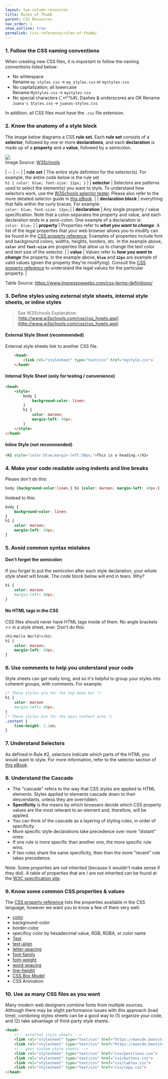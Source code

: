 ```yaml
---
layout: two-column-resources
title: Rules of Thumb
parent: CSS Resources
nav_order: 1
show_outline: true
permalink: /css-reference/rules-of-thumb/
---
```


### 1. Follow the CSS naming conventions

When creating new CSS files, it is important to follow the naming conventions listed below:
* No whitespace<br>Rename `my styles.css` → `my_styles.css` or `mystyles.css`
* No capitalization; all lowercase<br>
Rename `MyStyles.css` → `mystyles.css`
* No special characters (‘,\*!^%#). Dashes & underscores are OK
Rename `Juana's Styles.css` → `juanas-styles.css`

In addition, all CSS files must have the `.css` file extension.

### 2. Know the anatomy of a style block
The image below diagrams a CSS **rule set**. Each **rule set** consists of a **selector**, followed by one or more **declarations**, and each **declaration** is made up of a **property** and a **value**, followed by a semicolon.

![](/fall2023/assets/images/selector-schematic.gif)<br>
Image Source: [W3Schools](http://www.w3schools.com/css/css_syntax.asp)

| -- | -- |
| **rule set** | The entire style definition for the selector(s). For example, the entire code below is the rule set<br>```h1 { color: blue; font-size: 12px; }``` |
| **selector** | Selectors are patterns used to select the element(s) you want to style. To understand how selectors work, use the [W3Schools selector tester](http://www.w3schools.com/cssref/trysel.asp). Please also refer to the more detailed selector guide in [this eBook](/fall2023/css-reference/selectors/). |
| **declaration block** | everything that falls within the curly braces. For example:<br>```color: blue; font-size: 12px;```|
| **declaration** | Any single property / value specification. Note that a colon separates the property and value, and each declaration ends in a semi-colon. One example of a declaration is:<br>```color: blue;``` |
| **property** | Properties refer to ***what you want to change***. A list of the legal properties that your web browser allows you to modify can be found in the [CSS property reference](http://www.w3schools.com/cssref/default.asp). Examples of properties include font and background colors, widths, heights, borders, etc. In the example above, **`color`** and **`font-size`** are properties that allow us to change the text color and text size of the selector. |
| **value** | Values refer to ***how you want to change*** the property. In the example above, **`blue`** and **`12px`** are example of valid values (given the property they're modifying). Consult the [CSS property reference](http://www.w3schools.com/cssref/default.asp) to understand the legal values for the particular property. |

Table Source: https://www.impressivewebs.com/css-terms-definitions/

### 3. Define styles using external style sheets, internal style sheets, or inline styles

> See W3Schools Explanation: [http://www.w3schools.com/css/css_howto.asp](http://www.w3schools.com/css/css_howto.asp)

#### External Style Sheet (recommended)
External style sheets link to another CSS file.

```html
    <head>
        <link rel="stylesheet" type="text/css" href="mystyle.css">
    </head>
```
#### Internal Style Sheet (only for testing / convenience)

```html
<head>
    <style>
        body {
            background-color: linen;
        }
        h1 {
            color: maroon;
            margin-left: 40px;
        }
    </style>
</head>
```

#### Inline Style (not recommended)
```html
<h1 style="color:blue;margin-left:30px;">This is a heading.</h1>
```

### 4. Make your code readable using indents and line breaks

Please don't do this:

```css
body {background-color:linen;} h1 {color: maroon; margin-left: 40px;}
```
Instead to this:
```css
body {
    background-color: linen;
}
h1 {
    color: maroon;
    margin-left: 40px;
}
```

### 5. Avoid common syntax mistakes
#### Don't forget the semicolon
If you forget to put the semicolon after each style declaration, your whole style sheet will break. The code block below will end in tears. Why?

```css
h1 {
    color: maroon
    margin-left: 40px;
}
```

#### No HTML tags in the CSS
CSS files should never have HTML tags inside of them. No angle brackets &lt;&gt; in a style sheet, ever. Don't do this:

```css
<h1>Hello World!</h1>
h1 {
    color: maroon;
    margin-left: 40px;
}
```

### 6. Use comments to help you understand your code
Style sheets can get really long, and so it's helpful to group your styles into coherent groups, with comments. For example:

```css
/* These styles are for the top menu bar */
h1 {
    color: maroon
    margin-left: 40px;
}
/* These styles are for the main content area */
.content {
    line-height: 1.2em;
}
```

### 7. Understand Selectors
As defined in Rule #2, selectors indicate which parts of the HTML you would want to style. For more information, refer to the selector section of [this eBook](../selectors/).


### 8. Understand the Cascade


* The "cascade" refers to the way that CSS styles are applied to HTML elements. Styles applied to elements cascade down to their descendants, unless they are overridden.
* **Specificity** is the means by which browsers decide which CSS property values are the most relevant to an element and, therefore, will be applied.
* You can think of the cascade as a layering of styling rules, in order of specificity.
* More specific style declarations take precedence over more "distant" ones:
* If one rule is more specific than another one, the more specific rule wins.
* If two rules share the same specificity, then then the more "recent" rule takes precedence.

Note: Some properties are not inherited (because it wouldn't make sense if they did). A table of properties that are / are not inherited can be found at the [W3C specification site](https://www.w3.org/TR/CSS21/propidx.html).

### 9. Know some common CSS properties & values
The [CSS property reference](http://www.w3schools.com/cssref/default.asp) lists the properties available in the CSS language, however we want you to know a few of them very well:
* [color](../color/)
* background-color
* border-color
* specificy color by hexadecimal value, RGB, RGBA, or color name
* [Text](../fonts/)
* [text-align](../fonts/)
* [letter-spacing](../fonts/)
* [font-family](../fonts/)
* [font-weight](../fonts/)
* [word-spacing](../fonts/)
* [line-height](../fonts/)
* [CSS Box Model](../box-model/)
* CSS Animation

### 10. Use as many CSS files as you want
Many modern web designers combine fonts from multiple sources. Although there may be slight performance issues with this approach (load time), combining styles sheets can be a good way to (1) organize your code, and (2) take advantage of third-party style sheets.

```html
<head>
    <!-- external style sheets -->
    <link rel="stylesheet" type="text/css" href="https://maxcdn.bootstrapcdn.com/font-awesome/4.6.3/css/font-awesome.min.css">
    <link rel="stylesheet" type="text/css" href="https://maxcdn.bootstrapcdn.com/bootstrap/3.3.6/css/bootstrap.min.css">
    <!-- your custom style sheets -->
    <link rel="stylesheet" type="text/css" href="css/positions.css">
    <link rel="stylesheet" type="text/css" href="css/buttons.css">
    <link rel="stylesheet" type="text/css" href="css/tables.css">
    <link rel="stylesheet" type="text/css" href="css/copy.css">
</head>
```
